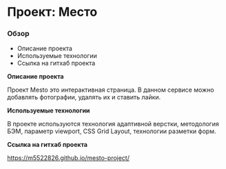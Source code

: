 # Проект: Место

### Обзор

- Описание проекта
- Используемые технологии
- Ссылка на гитхаб проекта

**Описание проекта**

Проект Mesto это интерактивная страница. В данном сервисе можно добавлять фотографии, удалять их и ставить лайки.

**Используемые технологии**

В проекте используются технология адаптивной верстки, методология БЭМ, параметр viewport, CSS Grid Layout, технологии разметки форм.

**Ссылка на гитхаб проекта**

https://m5522826.github.io/mesto-project/
